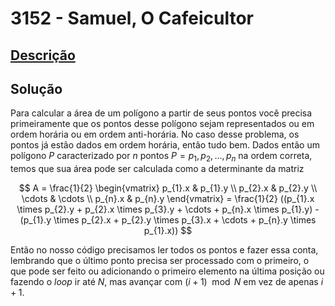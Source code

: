 # 3152 - Samuel, O Cafeicultor

## [Descrição](https://www.beecrowd.com.br/judge/pt/problems/view/3152)

## Solução

Para calcular a área de um polígono a partir de seus pontos você precisa primeiramente que os pontos desse polígono sejam representados ou em ordem horária ou em ordem anti-horária. No caso desse problema, os pontos já estão dados em ordem horária, então tudo bem. Dados então um polígono $P$ caracterizado por $n$ pontos $P = {p_{1}, p_{2}, \ldots, p_{n}}$ na ordem correta, temos que sua área pode ser calculada como a determinante da matriz

$$
A = \frac{1}{2}
\begin{vmatrix}
    p_{1}.x & p_{1}.y \\
    p_{2}.x & p_{2}.y \\
    \cdots & \cdots \\
    p_{n}.x & p_{n}.y
\end{vmatrix}
= \frac{1}{2} ((p_{1}.x \times p_{2}.y + p_{2}.x \times p_{3}.y + \cdots + p_{n}.x \times p_{1}.y) - (p_{1}.y \times p_{2}.x + p_{2}.y \times p_{3}.x + \cdots + p_{n}.y \times p_{1}.x))
$$

Então no nosso código precisamos ler todos os pontos e fazer essa conta, lembrando que o último ponto precisa ser processado com o primeiro, o que pode ser feito ou adicionando o primeiro elemento na última posição ou fazendo o _loop_ ir até $N$, mas avançar com $(i + 1) \mod N$ em vez de apenas $i + 1$.